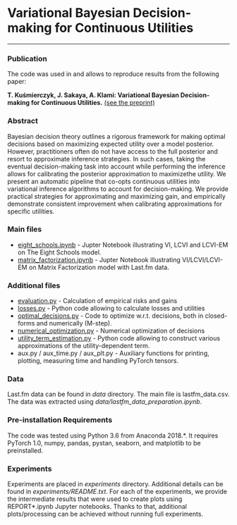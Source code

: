 # Variational Bayesian Decision-making for Continuous Utilities

-----------------------------------------------------------------------------------------------------------------

### Publication

The code was used in and allows to reproduce results from the following paper:

**T. Kuśmierczyk, J. Sakaya, A. Klami: Variational Bayesian Decision-making for Continuous Utilities.** [(see the preprint)](https://arxiv.org/pdf/1902.00792.pdf)


### Abstract

Bayesian decision theory outlines a rigorous framework for making optimal decisions based on maximizing expected utility over a model posterior. However, practitioners often do not have access to the full posterior and resort to approximate inference strategies. In such cases, taking the eventual decision-making task into account while performing the inference allows for calibrating the posterior approximation to maximizethe utility. We present an automatic pipeline that co-opts continuous utilities into variational inference algorithms to account for decision-making. We provide practical strategies for approximating and maximizing gain, and empirically demonstrate consistent improvement when calibrating approximations for specific utilities.


### Main files 
 - [eight_schools.ipynb](eight_schools.ipynb) - Jupter Notebook illustrating VI, LCVI and LCVI-EM on The Eight Schools model.
 - [matrix_factorization.ipynb](matrix_factorization.ipynb) - Jupter Notebook illustrating VI/LCVI/LCVI-EM on Matrix Factorization model with Last.fm data.


### Additional files 
 
 - [evaluation.py](evaluation.py) - Calculation of empirical risks and gains
 - [losses.py](losses.py) - Python code allowing to calculate losses and utilities 
 - [optimal_decisions.py](optimal_decisions.py) - Code to optimize w.r.t. decisions, both in closed-forms and numerically (M-step).
 - [numerical_optimization.py](numerical_optimization.py) - Numerical optimization of decisions 
 - [utility_term_estimation.py](utility_term_estimation.py) - Python code allowing to construct various approximations of the utility-dependent term.
 - aux.py / aux_time.py / aux_plt.py - Auxiliary functions for printing, plotting, measuring time and handling PyTorch tensors.


### Data

Last.fm data can be found in *data* directory. The main file is lastfm_data.csv. 
The data was extracted using *data/lastfm_data_preparation.ipynb*.


### Pre-installation Requirements

The code was tested using Python 3.6 from Anaconda 2018.*.
It requires PyTorch 1.0, numpy, pandas, pystan, seaborn, and matplotlib to be preinstalled.


### Experiments

Experiments are placed in *experiments* directory.
Additional details can be found in *experiments/README.txt*.
For each of the experiments, we provide the intermediate results that 
were used to create plots using REPORT*.ipynb Jupyter notebooks. 
Thanks to that, additional plots/processing can be achieved 
without running full experiments.
